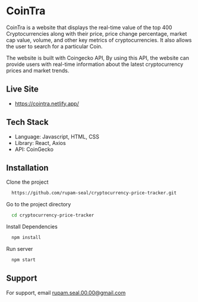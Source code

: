 # CoinTra
<p>
CoinTra is a website that displays the real-time value of the top 400 Cryptocurrencies along with their price, price change percentage, market cap value, volume, and other key metrics of cryptocurrencies. It also allows the user to search for a particular Coin.<br/>

The website is built with Coingecko API, By using this API, the website can provide users with real-time information about the latest cryptocurrency prices and market trends.
</p>

## Live Site

- https://cointra.netlify.app/

## Tech Stack

- Language: Javascript, HTML, CSS
- Library: React, Axios
- API: CoinGecko

## Installation

Clone the project

```bash
  https://github.com/rupam-seal/cryptocurrency-price-tracker.git
```

Go to the project directory

```bash
  cd cryptocurrency-price-tracker

```

Install Dependencies

```bash
  npm install

```

Run server

```bash
  npm start
```

## Support

For support, email rupam.seal.00.00@gmail.com
